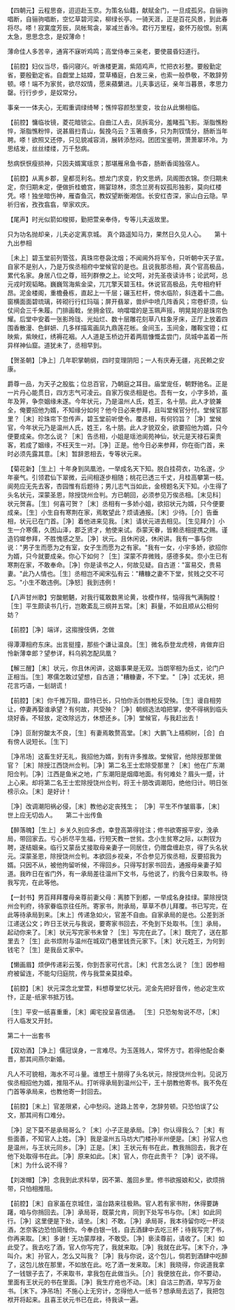 <!-- { "loadSidebar": true } -->
【四朝元】云程思奋，迢迢赴玉京。为策名仙籍，献赋金门，一旦成孤另。自骊驹唱断，自骊驹唱断，空忆草碧河梁，柳绿长亭。一骑天涯，正是百花风景，到此春将尽。嗏！寂寞度芳辰，凤帐鸳衾，翠减兰香冷。君行万里程，妾怀万般恨。别离太急，思思念念，是奴薄命！

薄命佳人多苦辛，通宵不寐听鸡鸣；高堂侍奉三亲老，要使晨昏妇道行。

【前腔】妇仪当尽，昏问寝兴。听谯楼更漏，紫陌鸡声，忙把衣衫整。要殷勤定省，要殷勤定省。自觑堂上姑嫜，萱草椿庭，白发三亲，也索一般恭敬，不敢辞劳顿。嗏！端不为家贫，欲尽奴情，愿来蘋蘩进。儿夫事远征，亲年当暮景，孝思力罄。行行步步，是奴常分。

事亲一一体夫心，无暇重调绿绮琴；憔悴容颜愁里变，妆台从此懒相临。

【前腔】慵临妆镜，菱花暗锁尘。自曲江人去，凤拆鸾分，羞睹孤飞影。渐脂憔粉悴，渐脂憔粉悴，说甚眉扫青山，鬓挽乌云？玉箸痕多，只为荆钗情分，肠断当年聘。嗏！欲照又还停，只见貌减容消，展转添愁闷。团团宝鉴明，萧萧翠环冷。为思结发，丝丝缕缕，万千愁病。

愁病恹恹瘦损神，只因夫婿寓瑶京；那堪雁帛鱼书杳，肠断香闺独宿人。

【前腔】从离乡郡，皇都觅利名。想龙门求变，豹文思炳，凤阁图衣锦。奈归期未定，奈归期未定，便做折桂蟾宫，赐宴琼林，须念兰房有奴孤形独影，莫向红楼凭。嗏！独坐暗伤神，雁杳鱼沉，教奴望断衡湘信。长安红杏深，家山白云隐。早祈归省，孜孜翕翕，举家欢庆。

【尾声】时光似箭如梭掷，勤把萱亲奉侍，专等儿夫返故里。

只为功名抛却亲，儿夫必定离京城。
真个路遥知马力，果然日久见人心。
　
第十九出参相

［未上］碧玉堂前列管弦，真珠帘卷袅沈烟；不闻阃外将军令，只听朝中天子宣。自家不是别人，乃是万俟丞相府中堂候官的是也。且说我那丞相，真个官高极品，累代名家。身居八位之尊，班列群僚之上。论文呵，对先圣夜读诗书；论武呵，总元戎时观韬略。巍巍驾海紫金梁，兀兀擎天碧玉柱。休说官高极品，先夸相府轩昂。泥金楼阁，重檐叠栋，直起上一千层；碾玉栏杆，傍水临阶，斜连着十二曲。窗横面面碧琉璃，砖砌行行红玛瑙；屏开翡翠，兽炉中喷几阵香风；帘卷虾须，仙仗间会三千朱履。门排画戟，坐拥金钗。响噹噹的是玉珮声摇，明晃晃的是珠帘色耀。后堂中安着一张影玲珑、光灿烂、数十层雕花刻草八柱象牙床，正厅上放着四围香散漫、色鲜妍、几多样描鸾画凤九鼎莲花帐。金间玉，玉间金，雕鞍宝镫；红映紫，紫映红，绣褥花裀。人人道是玉桥边开着两扇慷慨孟尝门，凤城中盖着一所异样神仙窟。道犹未了，丞相早到。

【贺圣朝】［净上］几年职掌朝纲，四时变理阴阳；一人有庆寿无疆，兆民赖之安康。

爵尊一品，为天子之股肱；位总百官，乃朝庭之耳目。庙堂宠任，朝野驰名。正是一片丹心能贯日，四方志气可凌云。自家万俟丞相是也。吾有一女，小字多娇，虽年及笄，争奈姻缘未遂。今年状元，乃是温州人氏，姓王，名十朋。此人才貌兼全，俺要招他为婿，不知缘分如何？他今日必来参拜，且叫堂候官分付。堂候官那里？［末］珍珠帘下忽传声，碧玉堂前听使令。覆丞相，有何钧旨？［净］堂候官，今年状元乃是温州人氏，姓王，名十朋。此人才貌双全，欲要招他为婿，只今便要成亲。你怎么说？［末］告丞相，小姐是瑶池阆苑神仙，状元是天禄石渠贵客，若成了姻缘，不枉天生一对。［净］正是。他今日必来参拜，你在衙门首，来时必须先露其意。［末］暂辞恩相去，专等状元来。

【菊花新】［生上］十年身到凤凰池，一举成名天下知。脱白挂荷衣，功名遂，少年豪气。引领君仙下翠微，云间相逐步相随；桃花已透三千丈，月桂高攀第一枝。阆苑应无先去客，杏园惟有后题待；男儿志气当如此，金榜题名天下知。小生得了头名状元，深蒙圣恩，除授饶州佥判。方已朝回，必须参见万俟丞相。［末见科］状元贺喜。［生］何喜可贺？［末］丞相有一多娇小姐，欲招状元为婿，只今便要成亲。［生］小生自有寒荆在家，焉敢望此？烦请通报。［末］少待。［介］告垂相，状元已在门首。［净］着他进来见我。［末］请状元进去相见。［生见拜介］小生一介寒儒，久困山泽，郡乏贤才，勉使来试。忝蒙天眷，皆赖丞相提携之赐。谨造钧墀参拜，不胜愧感之至。［净］状元。且休闲说，休闲讲。我有一事与你说："男子生而愿为之有室，女子生而愿为之有家。"我有一女，小宇多娇，欲招你为婿，只今就要成亲。你心下如何？［生］深蒙不弃微贱，感德多矣。奈小生已有寒荆在家，不敢奉命。［净］你是读书之人，何故见疑。自古道："富易交，贵易妻。"此乃人情也。［生］丞相岂不闻宋弘有云："糟糠之妻不下堂，贫贱之交不可忘。"小生不敢违例。［净怒］我到违例！

【八声甘州歌】穷酸魍魉，对我行辄敢数黑论黄，妆模作样，恼得我气满胸膛！［生］平生颇读书几行，岂敢紊乱三纲并五常。［末］斟量，不如且顺从公相何妨？

【前腔】［净］端详，这搊搜伎俩，怎做

得潭潭相府东床。出言挺撞，那些个谦让温良。［生］微名忝登龙虎榜，肯做弃旧怜新薄幸郎？望参详，料乌鸦怎配凤凰？

【解三醒】［末］状元，你且休闲讲，这姻事果是无双。当朗宰相为岳丈，论门户正相当。［生］寒儒怎敢过望想，自古道；"糟糠妻，不下堂。"［净］忒无状，把花言巧语，一刬胡谎！

【前腔】［末］你千推万阻，靡恃已长，只怕你舌剑唇枪反受殃。［生］谩自相劳让，停妻再娶谁承望？有何故，共受殃？［净］朝纲选法咱把掌，使不得祸到临头烧好香。不轻放，定改除远方，休想还乡。［净］堂候官，与我赶出去！

［净］叵耐穷酸太不良，［生］有妻焉敢赘高堂。［末］大鹏飞上梧桐树，［合］白有傍人说短长。［生下］

［净吊场］这畜生好无礼，我招他为婿，到有许多推故。堂候官，他除授那里做官？［末］除授江西饶州佥判。［净］第二名王士宏除受那里？［末］他在广东潮阳佥判。［净］江西是鱼米之地，广东潮阳是烟瘴地面。有何难处？眉头一蹙，计上心来。却将第二名王士宏除授饶州佥判，将王十朋改调潮阳，绝他归计。明日张榜示众。［末］是好计！

［净］改调潮阳祸必侵，［末］教他必定丧残生；
［净］平生不作皱眉事，［末］世上应无切齿人。
　
第二十出传鱼

【醉落魄】［生上］乡关久别应多虑，幸登高第得铨注；修书欲寄报平安，浼承局，带回家去。亏心折尽平生福，行短天教一世贫。念小生贫寒之际，以荆钗为聘，遂结姻亲。临行又蒙岳丈接取母亲妻子一同居住，仍赠盘缠赴京，得了头名状元。深蒙圣恩，除授饶州佥判。本欲回乡视亲，不合参见万俟丞相，反要招我为婿。只因不从，被他拘留听候，不得回乡。只得写封家书回去，通报母亲妻子知道。我昨日在省门外，有一承局差往温州下文书，与他说了，约我今日来取书。待我写完，在此等他。

【一封书】男百拜拜覆母亲尊前妻父母：离膝下到都，一举成名身挂绿。蒙除授饶州佥判府，待家眷临京往任所。寄家书，附承局，草草不恭儿拜覆。书已写完，在此等待承局到来。［末上］传递急如火，官差不自由。自家承局的是也。公差到浙江递送公文；昨日王状元与我说，要寄家书回去，不免到下处取书。［生］承局，起动你来了。［末］状元写完家书未曾？［生］写完在此了。［末］既完了，送在那里去？［生］此书烦附与温州在城双门巷里钱贡元家下。［末］状元姓王，为何到钱宅？［生］是我岳丈家中。

【懒画眉】烦伊传递彩云笺，你到吾家可代言。［末］代言怎么说？［生］因参相府被留连，不能勾归庭院，传与我萱亲莫挂牵。

【前腔】［末］状元深念北堂萱，料想尊堂忆状元。泥金先把好音传，他必定生欢忭，正是-纸家书抵万钱。

［生］平安一纸喜重重，［末］阖宅投呈喜信通。
［生］只恐匆匆说不尽，［末］行人临发又开封。

第二十一出套书

【双劝酒】［净上］儒冠误身，一言难尽。为玉莲贱人，常怀方寸。若得他配合秦晋，那其间燕尔新婚。

凡人不可貌相，海水不可斗量。谁想王十朋得了头名状元，除授饶州佥判。见说万俟丞相招他为婿，推阻不从。打听得承局到温州公干，王十朋教他寄书。我不免在门首等承局来，也教他寄一封回去。

【前腔】［末上］官差限紧，心中愁闷。途路上苦辛，怎辞劳顿。只恐怕误了公文，那其间有口难分。

［净］足下莫不是承局哥么？［末］小子正是承局。［净］你认得我么？［末］有些面善，不知官人上姓。［净］我是温州五马坊大门楼孙半州便是。［末］孙官人也是温州，与王状元同乡。［净］正是。［末］王状元有书在此，教我捎回去，我才在他下处取得书在此。［净］原来如此。［末］官人，你在此贵干？［净］说不得。［末］为什么说不得？

【刘泼帽】［净］念我到此求科举，因不第、羞回乡里。修书欲报娘和父，欲烦捎带，只怕相推阻。

【前腔】［末］自家虽在京城住，温台路来往极熟。官人若有家书附，休得要踌躇，咱与你捎回去。［净］承局哥，既蒙允肯，同到下处写书与你。［末］如此同行。［净］这里便是下处，请坐。［末］不敢。［净］承局哥，我本待留你吃一杯淡酒，怎奈客边恐怕简慢你。今奉白银一钱，自去酒肆中去吃三杯；待我写完了书，你再来取。［末］多谢！无功蒙厚禄，不敢受。［净］亵渎尊前，请收了。［末］如此受了。我去吃了酒，官人你写完了，我就来取。［净］我就在此写。［末下介，净叫介。末］孙官人，怎么又叫我？［净］我与你说，这个包儿，倘若到酒肆中吃醉了，这包儿放在那里，不如放在此。吃了酒一发来取。［末］我晓得，你说道我拿了一钱银子去了，不来取书，拿我包在此做当头。［介］我便放在此，你不要动，里面有王状元的书在里面。［净］我生疔疮也不动。［末］自沽三酌酒，早写万金书。［末下。净吊场］不施心上无穷计，怎得他人一纸书？想承局去远了，我把包袱开将起来。且喜王状元书已在此，待我读一遍。

